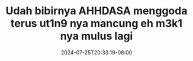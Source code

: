 --- 
title: "Udah bibirnya AHHDASA menggoda terus ut1n9 nya mancung eh m3k1 nya mulus lagi"
description: "download  video bokep Udah bibirnya AHHDASA menggoda terus ut1n9 nya mancung eh m3k1 nya mulus lagi   durasi panjang new"
date: 2024-07-25T20:33:19-08:00
file_code: "qq8q6n44wkdy"
draft: false
cover: "hfcbs5im8kqvocwn.jpg"
tags: ["Udah", "bibirnya", "AHHDASA", "menggoda", "terus", "nya", "mancung", "nya", "mulus", "lagi", "bokep-indo", "bokep-viral", "bokep-ig"]
length: 975
fld_id: "1482911"
foldername: "Ahh dasa  labilasa update"
categories: ["Ahh dasa  labilasa update"]
views: 0
---